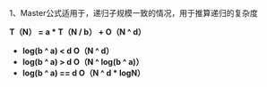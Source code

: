 1、Master公式适用于，递归子规模一致的情况，用于推算递归的复杂度

**T（N） =  a  *  T（N / b） + O（N ^ d）**

- **log(b ^ a) < d    O（N ^ d）**
- **log(b ^ a) > d    O（N ^ log(b ^ a)）**
- **log(b ^ a) == d    O（N ^ d * logN）**

